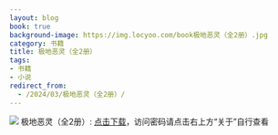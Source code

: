 ```yaml
---
layout: blog
book: true
background-image: https://img.locyoo.com/book极地恶灵（全2册）.jpg
category: 书籍
title: 极地恶灵（全2册）
tags:
- 书籍
- 小说
redirect_from:
  - /2024/03/极地恶灵（全2册）/
---
```

![](https://img.locyoo.com/book极地恶灵（全2册）.jpg)
极地恶灵（全2册）: <a name = "ref1" href="https://url18.ctfile.com/f/50983618-1339195963-c65765?p=3619">点击下载</a>，访问密码请点击右上方“关于”自行查看